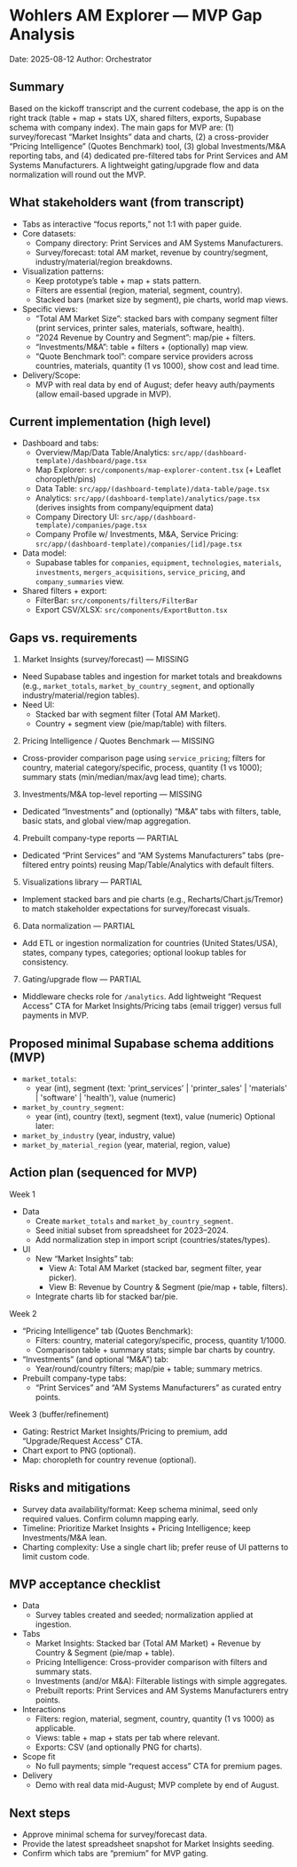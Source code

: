 # Wohlers AM Explorer — MVP Gap Analysis

Date: 2025-08-12
Author: Orchestrator

## Summary
Based on the kickoff transcript and the current codebase, the app is on the right track (table + map + stats UX, shared filters, exports, Supabase schema with company index). The main gaps for MVP are: (1) survey/forecast “Market Insights” data and charts, (2) a cross-provider “Pricing Intelligence” (Quotes Benchmark) tool, (3) global Investments/M&A reporting tabs, and (4) dedicated pre-filtered tabs for Print Services and AM Systems Manufacturers. A lightweight gating/upgrade flow and data normalization will round out the MVP.

## What stakeholders want (from transcript)
- Tabs as interactive “focus reports,” not 1:1 with paper guide.
- Core datasets:
  - Company directory: Print Services and AM Systems Manufacturers.
  - Survey/forecast: total AM market, revenue by country/segment, industry/material/region breakdowns.
- Visualization patterns:
  - Keep prototype’s table + map + stats pattern.
  - Filters are essential (region, material, segment, country).
  - Stacked bars (market size by segment), pie charts, world map views.
- Specific views:
  - “Total AM Market Size”: stacked bars with company segment filter (print services, printer sales, materials, software, health).
  - “2024 Revenue by Country and Segment”: map/pie + filters.
  - “Investments/M&A”: table + filters + (optionally) map view.
  - “Quote Benchmark tool”: compare service providers across countries, materials, quantity (1 vs 1000), show cost and lead time.
- Delivery/Scope:
  - MVP with real data by end of August; defer heavy auth/payments (allow email-based upgrade in MVP).

## Current implementation (high level)
- Dashboard and tabs:
  - Overview/Map/Data Table/Analytics: `src/app/(dashboard-template)/dashboard/page.tsx`
  - Map Explorer: `src/components/map-explorer-content.tsx` (+ Leaflet choropleth/pins)
  - Data Table: `src/app/(dashboard-template)/data-table/page.tsx`
  - Analytics: `src/app/(dashboard-template)/analytics/page.tsx` (derives insights from company/equipment data)
  - Company Directory UI: `src/app/(dashboard-template)/companies/page.tsx`
  - Company Profile w/ Investments, M&A, Service Pricing: `src/app/(dashboard-template)/companies/[id]/page.tsx`
- Data model:
  - Supabase tables for `companies`, `equipment`, `technologies`, `materials`, `investments`, `mergers_acquisitions`, `service_pricing`, and `company_summaries` view.
- Shared filters + export:
  - FilterBar: `src/components/filters/FilterBar`
  - Export CSV/XLSX: `src/components/ExportButton.tsx`

## Gaps vs. requirements
1) Market Insights (survey/forecast) — MISSING
- Need Supabase tables and ingestion for market totals and breakdowns (e.g., `market_totals`, `market_by_country_segment`, and optionally industry/material/region tables).
- Need UI:
  - Stacked bar with segment filter (Total AM Market).
  - Country + segment view (pie/map/table) with filters.

2) Pricing Intelligence / Quotes Benchmark — MISSING
- Cross-provider comparison page using `service_pricing`; filters for country, material category/specific, process, quantity (1 vs 1000); summary stats (min/median/max/avg lead time); charts.

3) Investments/M&A top-level reporting — MISSING
- Dedicated “Investments” and (optionally) “M&A” tabs with filters, table, basic stats, and global view/map aggregation.

4) Prebuilt company-type reports — PARTIAL
- Dedicated “Print Services” and “AM Systems Manufacturers” tabs (pre-filtered entry points) reusing Map/Table/Analytics with default filters.

5) Visualizations library — PARTIAL
- Implement stacked bars and pie charts (e.g., Recharts/Chart.js/Tremor) to match stakeholder expectations for survey/forecast visuals.

6) Data normalization — PARTIAL
- Add ETL or ingestion normalization for countries (United States/USA), states, company types, categories; optional lookup tables for consistency.

7) Gating/upgrade flow — PARTIAL
- Middleware checks role for `/analytics`. Add lightweight “Request Access” CTA for Market Insights/Pricing tabs (email trigger) versus full payments in MVP.

## Proposed minimal Supabase schema additions (MVP)
- `market_totals`:
  - year (int), segment (text: 'print_services' | 'printer_sales' | 'materials' | 'software' | 'health'), value (numeric)
- `market_by_country_segment`:
  - year (int), country (text), segment (text), value (numeric)
Optional later:
- `market_by_industry` (year, industry, value)
- `market_by_material_region` (year, material, region, value)

## Action plan (sequenced for MVP)
Week 1
- Data
  - Create `market_totals` and `market_by_country_segment`.
  - Seed initial subset from spreadsheet for 2023–2024.
  - Add normalization step in import script (countries/states/types).
- UI
  - New “Market Insights” tab:
    - View A: Total AM Market (stacked bar, segment filter, year picker).
    - View B: Revenue by Country & Segment (pie/map + table, filters).
  - Integrate charts lib for stacked bar/pie.

Week 2
- “Pricing Intelligence” tab (Quotes Benchmark):
  - Filters: country, material category/specific, process, quantity 1/1000.
  - Comparison table + summary stats; simple bar charts by country.
- “Investments” (and optional “M&A”) tab:
  - Year/round/country filters; map/pie + table; summary metrics.
- Prebuilt company-type tabs:
  - “Print Services” and “AM Systems Manufacturers” as curated entry points.

Week 3 (buffer/refinement)
- Gating: Restrict Market Insights/Pricing to premium, add “Upgrade/Request Access” CTA.
- Chart export to PNG (optional).
- Map: choropleth for country revenue (optional).

## Risks and mitigations
- Survey data availability/format: Keep schema minimal, seed only required values. Confirm column mapping early.
- Timeline: Prioritize Market Insights + Pricing Intelligence; keep Investments/M&A lean.
- Charting complexity: Use a single chart lib; prefer reuse of UI patterns to limit custom code.

## MVP acceptance checklist
- Data
  - Survey tables created and seeded; normalization applied at ingestion.
- Tabs
  - Market Insights: Stacked bar (Total AM Market) + Revenue by Country & Segment (pie/map + table).
  - Pricing Intelligence: Cross-provider comparison with filters and summary stats.
  - Investments (and/or M&A): Filterable listings with simple aggregates.
  - Prebuilt reports: Print Services and AM Systems Manufacturers entry points.
- Interactions
  - Filters: region, material, segment, country, quantity (1 vs 1000) as applicable.
  - Views: table + map + stats per tab where relevant.
  - Exports: CSV (and optionally PNG for charts).
- Scope fit
  - No full payments; simple “request access” CTA for premium pages.
- Delivery
  - Demo with real data mid-August; MVP complete by end of August.

## Next steps
- Approve minimal schema for survey/forecast data.
- Provide the latest spreadsheet snapshot for Market Insights seeding.
- Confirm which tabs are “premium” for MVP gating.
